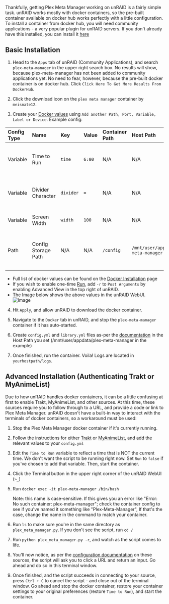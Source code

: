 Thankfully, getting Plex Meta Manager working on unRAID is a fairly simple task. unRAID works mostly with docker containers, so the pre-built container available on docker hub works perfectly with a little configuration.
To install a container from docker hub, you will need community applications - a very popular plugin for unRAID servers. If you don't already have this installed, you can install it [here](https://forums.unraid.net/topic/38582-plug-in-community-applications/)

## Basic Installation

1. Head to the `Apps` tab of unRAID (Community Applications), and search `plex-meta-manager` in the upper right search box. No results will show, because plex-meta-manager has not been added to community applications yet. No need to fear, however, because the pre-built docker container is on docker hub. Click `Click Here To Get More Results From DockerHub`.

2. Click the download icon on the `plex meta manager` container by `meisnate12`.

3. Create your [Docker values](https://github.com/meisnate12/Plex-Meta-Manager/wiki/Docker-Installation) using `Add another Path, Port, Variable, Label or Device`. Example config:

| Config Type | Name | Key | Value | Container Path | Host Path | Access Mode | Description |
| :--- | :--- | :--- | :--- | :--- | :--- | :--- | :--- |
| Variable | Time to Run | `time` | `6:00` | N/A | N/A | N/A | Time to update each day. Format: HH:MM |
| Variable | Divider Character | `divider` | `=` | N/A | N/A | N/A | The character that divides the sections |
| Variable | Screen Width | `width` | `100` | N/A | N/A | N/A | An integer between 90 and 300 |
| Path | Config Storage Path | N/A | N/A | `/config` | `/mnt/user/appdata/plex-meta-manager` | Read/Write | Translation from docker container path to host path |

  * Full list of docker values can be found on the [Docker Installation](https://github.com/meisnate12/Plex-Meta-Manager/wiki/Docker-Installation) page
  * If you wish to enable one-time [Run](https://github.com/meisnate12/Plex-Meta-Manager/wiki/Docker-Installation), add `-r` to `Post Arguments` by enabling Advanced View in the top right of unRAID.
  * The Image below shows the above values in the unRAID WebUI.
  ![Image](https://i.imgur.com/2y8RPTt.png)
    
4. Hit `Apply`, and allow unRAID to download the docker container.

5. Navigate to the `Docker` tab in unRAID, and stop the `plex-meta-manager` container if it has auto-started.

6. Create `config.yml` and `library.yml` files as-per the [documentation](https://github.com/meisnate12/Plex-Meta-Manager/wiki/Configuration-File) in the Host Path you set (/mnt/user/appdata/plex-meta-manager in the example)

7. Once finished, run the container. Voila! Logs are located in `yourhostpath/logs`.

## Advanced Installation (Authenticating Trakt or MyAnimeList)

Due to how unRAID handles docker containers, it can be a little confusing at first to enable Trakt, MyAnimeList, and other sources. At this time, these sources require you to follow through to a URL, and provide a code or link to Plex Meta Manager. unRAID doesn't have a built-in way to interact with the terminals of docker containers, so a workaround must be used:

1. Stop the Plex Meta Manager docker container if it's currently running.

2. Follow the instructions for either [Trakt](https://github.com/meisnate12/Plex-Meta-Manager/wiki/Trakt-Attributes) or [MyAnimeList](https://github.com/meisnate12/Plex-Meta-Manager/wiki/Trakt-Attributes), and add the relevant values to your `config.yml`

3. Edit the `Time to Run` variable to reflect a time that is NOT the current time. We don't want the script to be running right now. Set `Run` to `false` if you've chosen to add that variable. Then, start the container.

4. Click the Terminal button in the upper right corner of the unRAID WebUI (`>_`)

5. Run `docker exec -it plex-meta-manager /bin/bash`
   
   Note: this name is case-sensitive.  If this gives you an error like "Error: No such container: plex-meta-manager"; check the container config to see if you've named it something like "Plex-Meta-Manager",  If that's the case, change the name in the command to match your container.

6. Run `ls` to make sure you're in the same directory as `plex_meta_manager.py`. If you don't see the script, run `cd /`
  
7. Run `python plex_meta_manager.py -r`, and watch as the script comes to life.

8. You'll now notice, as per the [configuration documentation](https://github.com/meisnate12/Plex-Meta-Manager/wiki/Configuration-File) on these sources, the script will ask you to click a URL and return an input. Go ahead and do so in this terminal window.

9. Once finished, and the script succeeds in connecting to your source, press `Ctrl + C` to cancel the script - and close out of the terminal window. Go ahead and stop the docker container, restore your container settings to your original preferences (restore `Time to Run`), and start the container.
